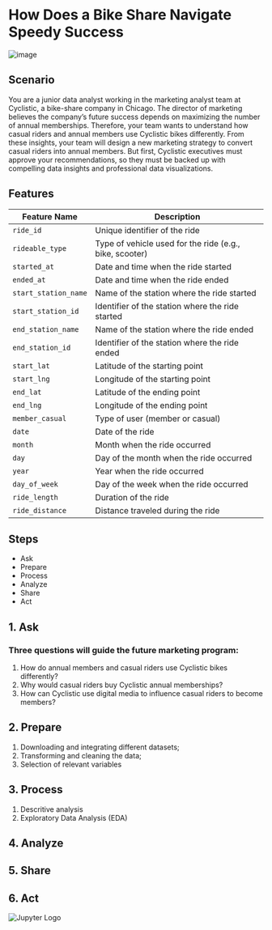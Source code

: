 # How Does a Bike Share Navigate Speedy Success 

![image](https://github.com/user-attachments/assets/40f60551-7850-4cf1-bf74-1e4a79cdfaf3)

## Scenario
You are a junior data analyst working in the marketing analyst team at Cyclistic, a bike-share company in Chicago. The director of
marketing believes the company’s future success depends on maximizing the number of annual memberships. Therefore, your
team wants to understand how casual riders and annual members use Cyclistic bikes differently. From these insights, your team will
design a new marketing strategy to convert casual riders into annual members. But first, Cyclistic executives must approve your
recommendations, so they must be backed up with compelling data insights and professional data visualizations.

## Features

| Feature Name          | Description                                                               |
|-----------------------|---------------------------------------------------------------------------|
| `ride_id`             | Unique identifier of the ride                                             |
| `rideable_type`       | Type of vehicle used for the ride (e.g., bike, scooter)                   |
| `started_at`          | Date and time when the ride started                                       |
| `ended_at`            | Date and time when the ride ended                                         |
| `start_station_name`  | Name of the station where the ride started                                |
| `start_station_id`    | Identifier of the station where the ride started                          |
| `end_station_name`    | Name of the station where the ride ended                                  |
| `end_station_id`      | Identifier of the station where the ride ended                            |
| `start_lat`           | Latitude of the starting point                                            |
| `start_lng`           | Longitude of the starting point                                           |
| `end_lat`             | Latitude of the ending point                                              |
| `end_lng`             | Longitude of the ending point                                             |
| `member_casual`       | Type of user (member or casual)                                           |
| `date`                | Date of the ride                                                          |
| `month`               | Month when the ride occurred                                              |
| `day`                 | Day of the month when the ride occurred                                   |
| `year`                | Year when the ride occurred                                               |
| `day_of_week`         | Day of the week when the ride occurred                                    |
| `ride_length`         | Duration of the ride                                                      |
| `ride_distance`       | Distance traveled during the ride                                         |


## Steps
  -  Ask
  -  Prepare
  -  Process
  -  Analyze
  -  Share
  -  Act

## 1. Ask
 ### Three questions will guide the future marketing program:

1. How do annual members and casual riders use Cyclistic bikes differently?
2. Why would casual riders buy Cyclistic annual memberships?
3. How can Cyclistic use digital media to influence casual riders to become members?

## 2. Prepare

1. Downloading and integrating different datasets;
2. Transforming and cleaning the data;
3. Selection of relevant variables

## 3. Process

1. Descritive analysis
2. Exploratory Data Analysis (EDA)

## 4. Analyze

## 5. Share

## 6. Act

![Jupyter Logo](imagens/jupyter-logo.png)
